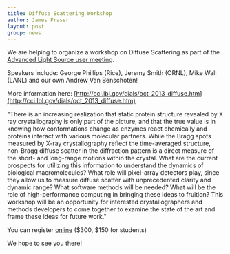 ```yaml
---
title: Diffuse Scattering Workshop
author: James Fraser
layout: post
group: news
---
```

We are helping to organize a workshop on Diffuse Scattering as part of the [Advanced Light Source user meeting](http://www-als.lbl.gov/index.php/user-information/users-meeting/835-2013-workshops.html).

Speakers include: George Phillips (Rice), Jeremy Smith (ORNL), Mike Wall (LANL) and our own Andrew Van Benschoten!

More information here:
[http://cci.lbl.gov/dials/oct_2013_diffuse.htm](http://cci.lbl.gov/dials/oct_2013_diffuse.htm)

"There is an increasing realization that static protein structure revealed by X ray crystallography is only part of the picture, and that the true value is in knowing how conformations change as enzymes react chemically and proteins interact with various molecular partners. While the Bragg spots measured by X-ray crystallography reflect the time-averaged structure, non-Bragg diffuse scatter in the diffraction pattern is a direct measure of the short- and long-range motions within the crystal. What are the current prospects for utilizing this information to understand the dynamics of biological macromolecules? What role will pixel-array detectors play, since they allow us to measure diffuse scatter with unprecedented clarity and dynamic range? What software methods will be needed? What will be the role of high-performance computing in bringing these ideas to fruition? This workshop will be an opportunity for interested crystallographers and methods developers to come together to examine the state of the art and frame these ideas for future work."

You can register [online](http://www-als.lbl.gov/index.php/user-information/users-meeting/556-registration.html) ($300, $150 for students)

We hope to see you there!
